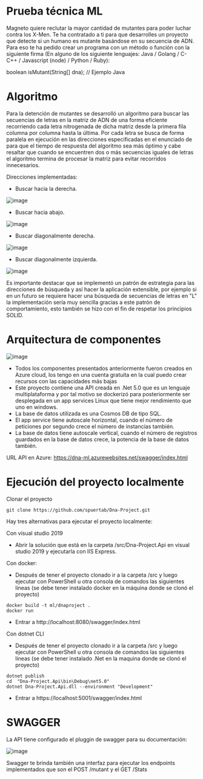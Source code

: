 # Prueba técnica ML

Magneto quiere reclutar la mayor cantidad de mutantes para poder luchar
contra los X-Men.
Te ha contratado a ti para que desarrolles un proyecto que detecte si un
humano es mutante basándose en su secuencia de ADN.
Para eso te ha pedido crear un programa con un método o función con la siguiente firma (En
alguno de los siguiente lenguajes: Java / Golang / C-C++ / Javascript (node) / Python / Ruby):

boolean isMutant(String[] dna); // Ejemplo Java

# Algoritmo

Para la detención de mutantes se desarrolló un algoritmo para buscar las secuencias de letras en la matriz de ADN de una forma eficiente recorriendo cada letra nitrogenada de dicha matriz desde la primera fila columna por columna hasta la última. Por cada letra se busca de forma paralela en ejecución en las direcciones especificadas en el enunciado de para que el tiempo de respuesta del algoritmo sea más óptimo y cabe resaltar que cuando se encuentren dos o más secuencias iguales de letras el algoritmo termina de procesar la matriz para evitar recorridos innecesarios.

Direcciones implementadas:

- Buscar hacia la derecha.

![image](https://user-images.githubusercontent.com/43219701/121989936-8eba5f80-cd62-11eb-9778-012b08653373.png)

- Buscar hacia abajo.

![image](https://user-images.githubusercontent.com/43219701/121989790-5286ff00-cd62-11eb-8894-6d9cf9f99e3b.png)

- Buscar diagonalmente derecha.

![image](https://user-images.githubusercontent.com/43219701/121990254-13a57900-cd63-11eb-8804-21158b6bbd84.png)

- Buscar diagonalmente izquierda.

![image](https://user-images.githubusercontent.com/43219701/121990085-cfb27400-cd62-11eb-9d13-8b37f36e3e13.png)


Es importante destacar que se implementó un patrón de estrategia para las direcciones de búsqueda y así hacer la aplicación extensible, por ejemplo si en un futuro se requiere hacer una búsqueda de secuencias de letras en "L" la implementación sería muy sencilla gracias a este patrón de comportamiento, esto también se hizo con el fin de respetar los principios SOLID.

# Arquitectura de componentes
![image](https://user-images.githubusercontent.com/43219701/121992019-659bce00-cd66-11eb-8b22-0eb9138c0198.png)


- Todos los componentes presentados anteriormente fueron creados en Azure cloud, los tengo en una cuenta gratuita en la cual puedo crear recursos con las capacidades más bajas
- Este proyecto contiene una API creada en .Net 5.0 que es un lenguaje multiplataforma y por tal motivo se dockerizó para posteriormente ser desplegada en un app services Linux que tiene mejor rendimiento que uno en windows.
- La base de datos utilizada es una Cosmos DB de tipo SQL.
- El app service tiene autoscale horizontal, cuando el número de peticiones por segundo crece el número de instancias también.
- La base de datos tiene autoscale vertical, cuando el número de registros guardados en la base de datos crece, la potencia de la base de datos también.

URL API en Azure:
https://dna-ml.azurewebsites.net/swagger/index.html

# Ejecución del proyecto localmente
Clonar el proyecto
```
git clone https://github.com/spuertab/Dna-Project.git
```

Hay tres alternativas para ejecutar el proyecto localmente:

Con visual studio 2019
- Abrir la solución que está en la carpeta /src/Dna-Project.Api en visual studio 2019 y ejecutarla con IIS Express.

Con docker:
-  Después de tener el proyecto clonado ir a la carpeta /src y luego ejecutar con PowerShell u otra consola de comandos las siguientes lineas (se debe tener instalado docker en la máquina donde se clonó el proyecto)
```
docker build -t ml/dnaproject .
docker run
```
- Entrar a http://localhost:8080/swagger/index.html

Con dotnet CLI
- Después de tener el proyecto clonado ir a la carpeta /src y luego ejecutar con PowerShell u otra consola de comandos las siguientes lineas (se debe tener instalado .Net en la maquina donde se clonó el proyecto)
```
dotnet publish
cd  "Dna-Project.Api\bin\Debug\net5.0"    
dotnet Dna-Project.Api.dll --environment "Development"
```
- Entrar a https://localhost:5001/swagger/index.html

# SWAGGER
La API tiene configurado el pluggin de swagger para su documentación:

![image](https://user-images.githubusercontent.com/43219701/121994396-cf1ddb80-cd6a-11eb-8c1c-dd715d8698c4.png)

Swagger te brinda también una interfaz para ejecutar los endpoints implementados que son el POST /mutant y el GET /Stats 
